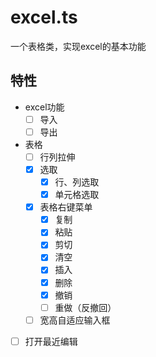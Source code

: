 # excel.ts
一个表格类，实现excel的基本功能

## 特性

- excel功能
    - [ ] 导入
    - [ ] 导出
    
- 表格
    - [ ] 行列拉伸
    - [x] 选取
        - [x] 行、列选取
        - [x] 单元格选取
    - [x] 表格右键菜单
        - [x] 复制
        - [x] 粘贴
        - [x] 剪切
        - [x] 清空
        - [x] 插入
        - [x] 删除
        - [x] 撤销
        - [ ] 重做（反撤回）
    - [ ] 宽高自适应输入框
    
- [ ] 打开最近编辑
